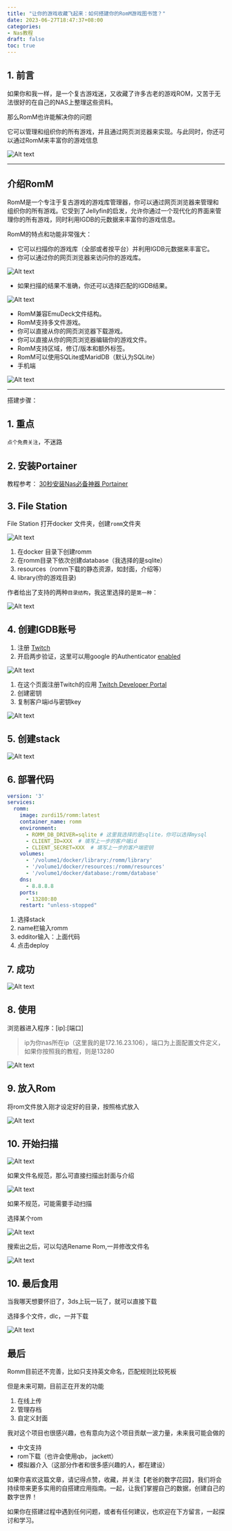 ```yaml
---
title: "让你的游戏收藏飞起来：如何搭建你的RomM游戏图书馆？"
date: 2023-06-27T18:47:37+08:00
categories:
- Nas教程
draft: false
toc: true
---
```


## 1. 前言

如果你和我一样，是一个复古游戏迷，又收藏了许多古老的游戏ROM，又苦于无法很好的在自己的NAS上整理这些资料。

那么RomM也许能解决你的问题

它可以管理和组织你的所有游戏，并且通过网页浏览器来实现。与此同时，你还可以通过RomM来丰富你的游戏信息

![Alt text](https://github.com/zurdi15/romm/raw/master/.github/screenshots/gallery.png "Pic")

---

## 介绍RomM

RomM是一个专注于复古游戏的游戏库管理器，你可以通过网页浏览器来管理和组织你的所有游戏。它受到了Jellyfin的启发，允许你通过一个现代化的界面来管理你的所有游戏，同时利用IGDB的元数据来丰富你的游戏信息。

RomM的特点和功能非常强大：

- 它可以扫描你的游戏库（全部或者按平台）并利用IGDB元数据来丰富它。
- 你可以通过你的网页浏览器来访问你的游戏库。

![Alt text](https://github.com/zurdi15/romm/raw/master/.github/screenshots/home.png "Pic")

- 如果扫描的结果不准确，你还可以选择匹配的IGDB结果。

![Alt text](https://github.com/zurdi15/romm/raw/master/.github/screenshots/search.png "Pic")

- RomM兼容EmuDeck文件结构。
- RomM支持多文件游戏。
- 你可以直接从你的网页浏览器下载游戏。
- 你可以直接从你的网页浏览器编辑你的游戏文件。
- RomM支持区域，修订/版本和额外标签。
- RomM可以使用SQLite或MaridDB（默认为SQLite）
- 手机端

![Alt text](https://github.com/zurdi15/romm/raw/master/.github/screenshots/m_gallery.png "Pic")

---

搭建步骤：

## 1. 重点

`点个免费关注`，不迷路

## 2. 安装Portainer

教程参考：
[30秒安装Nas必备神器 Portainer](/how-to-install-portainer-in-nas/)

##  3. File Station

File Station 打开docker 文件夹，创建`romm`文件夹

![Alt text](./202306262345210.png "Pic")



1. 在docker 目录下创建romm
2. 在romm目录下依次创建database（我选择的是sqlite）
3. resources（romm下载的静态资源，如封面，介绍等）
4. library(你的游戏目录)

作者给出了支持的两种`目录结构`，我这里选择的是`第一种`：

![Alt text](./202306262345528.png "Pic")

## 4. 创建IGDB账号

1. 注册 [Twitch](https://dev.twitch.tv/login) 
2. 开启两步验证，这里可以用google 的Authenticator [enabled](https://www.twitch.tv/settings/security)

![Alt text](./202306262345720.png "Pic")

1. 在这个页面注册Twitch的应用 [Twitch Developer Portal](https://dev.twitch.tv/console/apps/create)
2. 创建密钥
3. 复制客户端id与密钥key

![Alt text](./202306262345436.png "Pic")





## 5. 创建stack

![Alt text](202306061552130.png "Pic")

## 6.  部署代码

```yaml
version: '3'
services:
  romm:
    image: zurdi15/romm:latest
    container_name: romm
    environment:
      - ROMM_DB_DRIVER=sqlite # 这里我选择的是sqlite，你可以选择mysql
      - CLIENT_ID=XXX  # 填写上一步的客户端id
      - CLIENT_SECRET=XXX  # 填写上一步的客户端密钥
    volumes:
      - '/volume1/docker/library:/romm/library'
      - '/volume1/docker/resources:/romm/resources'
      - '/volume1/docker/database:/romm/database'
    dns:
      - 8.8.8.8
    ports:
      - 13280:80
    restart: "unless-stopped"
```

1. 选择stack
2. name栏输入romm
3. edditor输入：上面代码
4. 点击deploy

## 7. 成功

![Alt text](202306061556495.png "Pic")



## 8. 使用

浏览器进入程序：[ip]:[端口]

> ip为你nas所在ip（这里我的是172.16.23.106），端口为上面配置文件定义，如果你按照我的教程，则是13280

![Alt text](./202306262346663.png "Pic")

## 9. 放入Rom

将rom文件放入刚才设定好的目录，按照格式放入

![Alt text](./202306262346631.png "Pic")



## 10. 开始扫描

![Alt text](./202306262346339.png "Pic")



如果文件名规范，那么可直接扫描出封面与介绍

![Alt text](./202306262347274.png "Pic")





如果不规范，可能需要手动扫描

选择某个rom

![Alt text](./202306262347280.png "Pic")



搜索出之后，可以勾选Rename Rom,一并修改文件名

![Alt text](./202306262347425.png "Pic")



## 10. 最后食用

当我哪天想要怀旧了，3ds上玩一玩了，就可以直接下载

选择多个文件，dlc，一并下载

![Alt text](./202306262347828.png "Pic")



## 最后

Romm目前还不完善，比如只支持英文命名，匹配规则比较死板

但是未来可期，目前正在开发的功能

1. 在线上传
2. 管理存档
3. 自定义封面

我对这个项目也很感兴趣，也有意向为这个项目贡献一波力量，未来我可能会做的

- 中文支持
- rom下载（也许会使用qb， jackett）
- 模拟器介入（这部分作者和很多感兴趣的人，都在建设）



如果你喜欢这篇文章，请记得点赞，收藏，并关注【老爸的数字花园】，我们将会持续带来更多实用的自搭建应用指南。一起，让我们掌握自己的数据，创建自己的数字世界！

如果你在搭建过程中遇到任何问题，或者有任何建议，也欢迎在下方留言，一起探讨和学习。